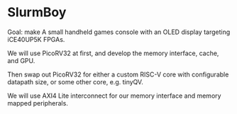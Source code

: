 # SlurmBoy
Goal: make A small handheld games console with an OLED display targeting iCE40UP5K FPGAs.

We will use PicoRV32 at first, and develop the memory interface, cache, and GPU.

Then swap out PicoRV32 for either a custom RISC-V core with configurable datapath size, or some other core, e.g. tinyQV.

We will use AXI4 Lite interconnect for our memory interface and memory mapped peripherals.


